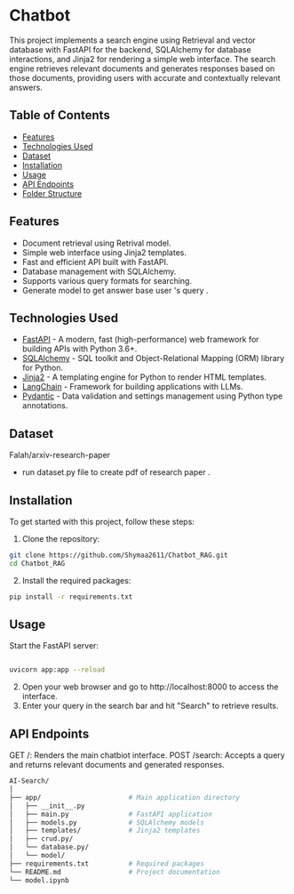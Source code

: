 # Chatbot

This project implements a search engine using Retrieval and vector database with FastAPI for the backend, SQLAlchemy for database interactions, and Jinja2 for rendering a simple web interface. The search engine retrieves relevant documents and generates responses based on those documents, providing users with accurate and contextually relevant answers.




## Table of Contents

- [Features](#features)
- [Technologies Used](#technologies-used)
- [Dataset](#dataset)
- [Installation](#installation)
- [Usage](#usage)
- [API Endpoints](#api-endpoints)
- [Folder Structure](#folder-structure)



## Features

- Document retrieval using Retrival model.
- Simple web interface using Jinja2 templates.
- Fast and efficient API built with FastAPI.
- Database management with SQLAlchemy.
- Supports various query formats for searching.
- Generate model to get answer base user 's query .

## Technologies Used

- [FastAPI](https://fastapi.tiangolo.com/) - A modern, fast (high-performance) web framework for building APIs with Python 3.6+.
- [SQLAlchemy](https://www.sqlalchemy.org/) - SQL toolkit and Object-Relational Mapping (ORM) library for Python.
- [Jinja2](https://jinja.palletsprojects.com/en/3.0.x/) - A templating engine for Python to render HTML templates.
- [LangChain](https://langchain.readthedocs.io/en/latest/) - Framework for building applications with LLMs.
- [Pydantic](https://pydantic-docs.helpmanual.io/) - Data validation and settings management using Python type annotations.

## Dataset
 Falah/arxiv-research-paper

- run dataset.py file to create pdf of research paper .

## Installation

To get started with this project, follow these steps:

1. Clone the repository:

```bash
git clone https://github.com/Shymaa2611/Chatbot_RAG.git
cd Chatbot_RAG
```

2. Install the required packages:
``` bash
pip install -r requirements.txt

```

## Usage

Start the FastAPI server:
```bash

uvicorn app:app --reload

```
2. Open your web browser and go to http://localhost:8000 to access the interface.
3. Enter your query in the search bar and hit "Search" to retrieve results.

## API Endpoints
GET /: Renders the main chatbiot interface.
POST /search: Accepts a query and returns relevant documents and generated responses.

```bash
AI-Search/
│
├── app/                      # Main application directory
│   ├── __init__.py
│   ├── main.py               # FastAPI application
│   ├── models.py             # SQLAlchemy models
│   ├── templates/            # Jinja2 templates
│   ├── crud.py/              
│   └── database.py/             
│   └── model/ 
├── requirements.txt          # Required packages
└── README.md                 # Project documentation
└── model.ipynb               
```
